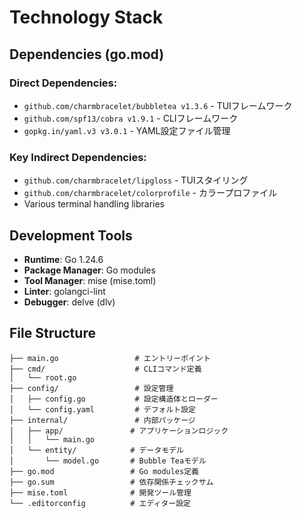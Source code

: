 # Technology Stack

## Dependencies (go.mod)
### Direct Dependencies:
- `github.com/charmbracelet/bubbletea v1.3.6` - TUIフレームワーク
- `github.com/spf13/cobra v1.9.1` - CLIフレームワーク
- `gopkg.in/yaml.v3 v3.0.1` - YAML設定ファイル管理

### Key Indirect Dependencies:
- `github.com/charmbracelet/lipgloss` - TUIスタイリング
- `github.com/charmbracelet/colorprofile` - カラープロファイル
- Various terminal handling libraries

## Development Tools
- **Runtime**: Go 1.24.6
- **Package Manager**: Go modules
- **Tool Manager**: mise (mise.toml)
- **Linter**: golangci-lint
- **Debugger**: delve (dlv)

## File Structure
```
├── main.go                 # エントリーポイント
├── cmd/                    # CLIコマンド定義
│   └── root.go
├── config/                 # 設定管理
│   ├── config.go           # 設定構造体とローダー
│   └── config.yaml         # デフォルト設定
├── internal/               # 内部パッケージ
│   ├── app/               # アプリケーションロジック
│   │   └── main.go
│   └── entity/            # データモデル
│       └── model.go       # Bubble Teaモデル
├── go.mod                 # Go modules定義
├── go.sum                 # 依存関係チェックサム
├── mise.toml              # 開発ツール管理
└── .editorconfig          # エディター設定
```